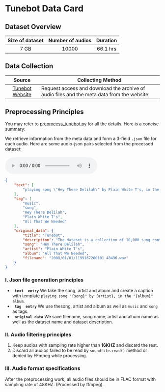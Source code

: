 # Tunebot Data Card
## Dataset Overview
|Size of dataset|Number of audios|Duration|
|:----:|:-----:|:-----:|
|7 GB| 10000|66.1 hrs|
## Data Collection

|Source|<center>Collecting Method<center>|
|:---------:|:--------
| [Tunebot Website](https://interactiveaudiolab.github.io/resources/datasets/tunebot.html)  | Request access and download the archive of audio files and the meta data from the website  <br>
## Preprocessing Principles

You may refer to [preprocess_tunebot.py](/data_preprocess/preprocess_tunebot.py) for all the details. Here is a concise summary:

We retrieve information
from the meta data and form a 3-field `.json` file for each audio. Here are some audio-json pairs selected from the processed dataset:


#### 
<audio id="audio" controls="controls" preload="yes">
      <source id="flac" src="1.flac">
</audio><br>

```json
{
    "text": [
        "playing song \"Hey There Delilah\" by Plain White T's, in the \"All That We Needed\" album"
    ],
    "tag": [
        "music",
        "song",
        "Hey There Delilah",
        "Plain White T's",
        "All That We Needed"
    ],
    "original_data": {
        "title": "Tunebot",
        "description": "The dataset is a collection of 10,000 sung contributions to the Tunebot search engine. Each contribution is a recording of a contributor singing a song to Tunebot. In addition to the 10,000 contributions, there is an associated Google spreadsheet to look up the artist, album, and song for any file. ",
        "song": "Hey There Delilah",
        "artist": "Plain White T's",
        "album": "All That We Needed",
        "filename": "2008/01/01/1199167200101_48496.wav"
    }
}
```




### I. Json file generation principles 
-  **` text  entry`** We take the song, artist and album and create a caption with template `playing song "{song}" by {artist}, in the "{album}" album`.
-  **` tag  entry`** We use thesong, artist and album as well as `music` and `song` as tags.
-  **` original data`** We save filename, song name, artist and album name as well as the dataset name and dataset description.

### II. Audio filtering principles
1. Keep audios with sampling rate higher than **16KHZ** and discard the rest.
2. Discard all audios failed to be read by `soundfile.read()` method or denied by FFmpeg while processing.
### III. Audio format specifications
After the preprocessing work, all audio files should be in FLAC format with sampling rate of 48KHZ. (Processed by ffmpeg).